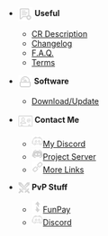 - <img src="_media/icons/useful.png" alt="Useful Icon" style="vertical-align: middle;"> **Useful**
  - [CR Description](useful/profile.md)
  - [Changelog](useful/changelog.md)
  - [F.A.Q.](useful/faq.md)
  - [Terms](useful/terms.md)

- <img src="_media/icons/soft.png" alt="Software Icon" style="vertical-align: middle;"> **Software**
  - [Download/Update](download.md)
 
- <img src="_media/icons/contact.png" alt="Contact Icon" style="vertical-align: middle;"> **Contact Me**
  - <a href="https://discord.com/users/250267265285488641">
	<img src="_media/icons/discord.png" alt="Discord Icon">My Discord</a>
  - <a href="https://discord.gg/ZKFkvrzaU4">
	<img src="_media/icons/server.png" alt="Server Icon">Project Server</a>
  - <a href="https://allmylinks.com/darhanger">
	<img src="_media/icons/link.png" alt="Link Icon">More Links</a>

- <img src="_media/icons/pvp.png" alt="PvP Icon" style="vertical-align: middle;"> **PvP Stuff**
  - <a href="https://funpay.com/users/4655925/">
	<img src="_media/icons/funpay.png" alt="Funpay Icon">FunPay</a>	  
  - <a href="https://discord.com/users/649003031391633438">
	<img src="_media/icons/discord.png" alt="Discord2 Icon">Discord</a>	